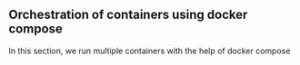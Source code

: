 ## Orchestration of containers using docker compose

In this section, we run multiple containers with the help of docker compose
